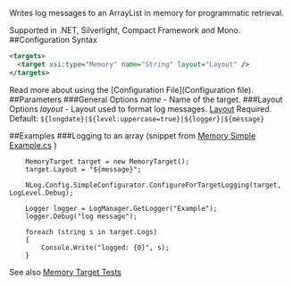 Writes log messages to an ArrayList in memory for programmatic retrieval. 

Supported in .NET, Silverlight, Compact Framework and Mono.
##Configuration Syntax
```xml
<targets>
  <target xsi:type="Memory" name="String" layout="Layout" />
</targets>
```
Read more about using the [Configuration File](Configuration file).
##Parameters
###General Options
_name_ - Name of the target.
###Layout Options
_layout_ - Layout used to format log messages. [Layout](Data-types) Required. Default: `${longdate}|${level:uppercase=true}|${logger}|${message}`

##Examples
###Logging to an array (snippet from    [Memory Simple Example.cs](https://github.com/NLog/NLog/blob/43eca983676d87f1d9d9f28872304236393827ba/examples/targets/Configuration%20API/Memory/Simple/Example.cs)  )

        MemoryTarget target = new MemoryTarget();
        target.Layout = "${message}";

        NLog.Config.SimpleConfigurator.ConfigureForTargetLogging(target, LogLevel.Debug);

        Logger logger = LogManager.GetLogger("Example");
        logger.Debug("log message");

        foreach (string s in target.Logs)
        {
            Console.Write("logged: {0}", s);
        }

See also [Memory Target Tests](https://github.com/NLog/NLog/blob/43eca983676d87f1d9d9f28872304236393827ba/tests/NLog.UnitTests/Targets/MemoryTargetTests.cs)